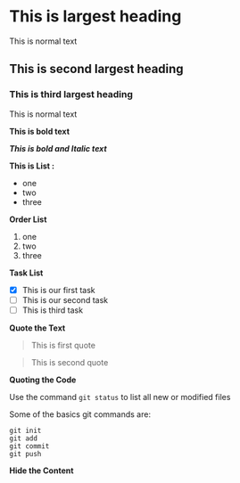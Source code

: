 # This is largest heading 
  This is normal text
  
## This is second largest heading 
### This is third largest heading


This is normal text

**This is bold text**

***This is bold and Italic text***

**This is List :**

- one 
- two
- three

**Order List**

1. one 
2. two 
3. three

**Task List**

- [x] This is our first task
- [ ] This is our second task
- [ ] This is third task 

**Quote the Text**

> This is first quote 

> This is second quote 



**Quoting the Code**

Use the command `git status` to list all new or modified files 


Some of the basics git commands are:

```
git init
git add
git commit
git push
```


**Hide the Content**

<!--Some of the text is hide from the user 
